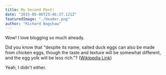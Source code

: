 ```yaml
---
title: My Second Post!
date: "2015-05-06T23:46:37.121Z"
featuredImage: "./header.png"
author: "Richard Bagshaw"
---
```


Wow! I love blogging so much already.

Did you know that "despite its name, salted duck eggs can also be made from
chicken eggs, though the taste and texture will be somewhat different, and the
egg yolk will be less rich."?
([Wikipedia Link](http://en.wikipedia.org/wiki/Salted_duck_egg))

Yeah, I didn't either.
